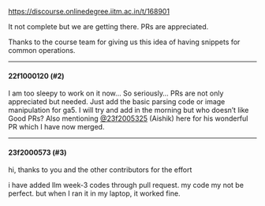 https://discourse.onlinedegree.iitm.ac.in/t/168901

It not complete but we are getting there. PRs are appreciated.</p>
<p>Thanks to the course team for giving us this idea of having snippets for common operations.</p><hr>

<h4>22f1000120 (#2)</h4>
<p>I am too sleepy to work on it now… So seriously… PRs are not only appreciated but needed. Just add the basic parsing code or image manipulation for ga5. I will try and add in the morning but who doesn’t like Good PRs? Also mentioning <a class="mention" href="/u/23f2005325">@23f2005325</a> (Aishik) here for his wonderful PR which I have now merged.</p><hr>

<h4>23f2000573 (#3)</h4>
<p>hi, thanks to you and the other contributors for the effort</p>
<p>i have added llm week-3 codes through pull request. my code my not be perfect. but when I ran it in my laptop, it worked fine.